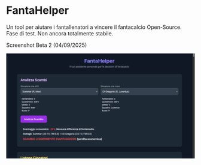 # FantaHelper
Un tool per aiutare i fantallenatori a vincere il fantacalcio Open-Source. Fase di test. Non ancora totalmente stabile.

Screenshot Beta 2 (04/09/2025)

[<img src="https://github.com/mattj-na/FantaHelper/blob/main/Screenshot%20v0.2-Beta2.png">](https://github.com/mattj-na/FantaHelper/blob/main/Screenshot%20v0.2-Beta2.png)
